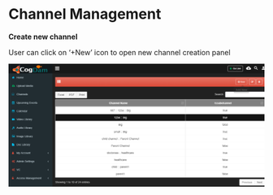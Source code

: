 # Channel Management

**Create new channel**

User can click on ‘+New’ icon to open new channel creation panel

![](../../../.gitbook/assets/image%20%2813%29.png)

